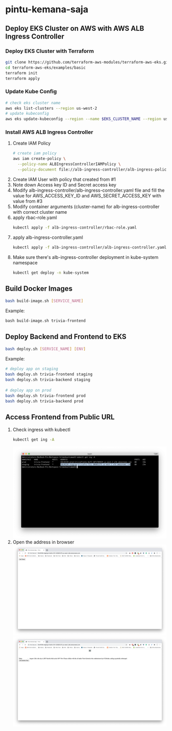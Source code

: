 # pintu-kemana-saja

## Deploy EKS Cluster on AWS with AWS ALB Ingress Controller
### Deploy EKS Cluster with Terraform
```bash
git clone https://github.com/terraform-aws-modules/terraform-aws-eks.git
cd terraform-aws-eks/examples/basic
terraform init
terraform apply
```
### Update Kube Config
```bash
# check eks cluster name
aws eks list-clusters --region us-west-2
# update kubeconfig
aws eks update-kubeconfig --region --name $EKS_CLUSTER_NAME --region us-west-2
```
### Install AWS ALB Ingress Controller
1. Create IAM Policy
   ```bash
   # create iam policy
   aws iam create-policy \
     --policy-name ALBIngressControllerIAMPolicy \
     --policy-document file://alb-ingress-controller/alb-ingress-policy-iam-policy.json
   ```
2. Create IAM User with policy that created from #1
3. Note down Access key ID and Secret access key
4. Modify alb-ingress-controller/alb-ingress-controller.yaml file and fill the value for AWS_ACCESS_KEY_ID and AWS_SECRET_ACCESS_KEY with value from #3
5. Modify container arguments (cluster-name) for alb-ingress-controller with correct cluster name
6. apply rbac-role.yaml
   ```bash
   kubectl apply -f alb-ingress-controller/rbac-role.yaml 
   ```
7. apply alb-ingress-controller.yaml
   ```bash
   kubectl apply -f alb-ingress-controller/alb-ingress-controller.yaml
   ```
8. Make sure there's alb-ingress-controller deployment in kube-system namespace
   ```bash
   kubectl get deploy -n kube-system
   ```

## Build Docker Images
```bash
bash build-image.sh [SERVICE_NAME]
```
Example:
```
bash build-image.sh trivia-frontend
```

## Deploy Backend and Frontend to EKS
```bash
bash deploy.sh [SERVICE_NAME] [ENV]
```

Example:
```bash
# deploy app on staging
bash deploy.sh trivia-frontend staging
bash deploy.sh trivia-backend staging

# deploy app on prod
bash deploy.sh trivia-frontend prod
bash deploy.sh trivia-backend prod
```

## Access Frontend from Public URL
1. Check ingress with kubectl
   ```bash
   kubectl get ing -A
   ```
   ![ingress](raw/check-ingress.png)
2. Open the address in browser
   ![frontend-get](raw/frontend-get.png)
   ![frontend-get](raw/frontend-post.png)
